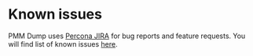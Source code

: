 # Known issues

PMM Dump uses [Percona JIRA](https://jira.percona.com/browse/SE) for bug reports and feature requests. You will find list of known issues [here](https://jira.percona.com/issues/?jql=project%20%3D%20%22Services%20Engineering%22%20and%20component%20%3D%20%22pmm-dump%22%20and%20status%20not%20in%20%28Done%2C%20Incomplete%29).
